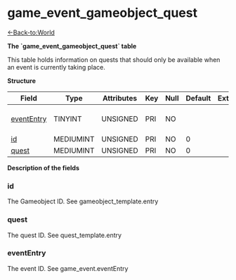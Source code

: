 # game\_event\_gameobject\_quest

[<-Back-to:World](database-world.md)

**The \`game\_event\_gameobject\_quest\` table**

This table holds information on quests that should only be available when an event is currently taking place.

**Structure**

| Field           | Type         | Attributes | Key | Null | Default | Extra | Comment                 |
|-----------------|--------------|------------|-----|------|---------|-------|-------------------------|
| [eventEntry][1] | TINYINT   | UNSIGNED   | PRI | NO   |         |       | Entry of the game event |
| [id][2]         | MEDIUMINT | UNSIGNED   | PRI | NO   | 0       |       |                         |
| [quest][3]      | MEDIUMINT | UNSIGNED   | PRI | NO   | 0       |       |                         |

[1]: #evententry
[2]: #id
[3]: #quest

**Description of the fields**

### id

The Gameobject ID. See gameobject\_template.entry

### quest

The quest ID. See quest\_template.entry

### eventEntry

The event ID. See game\_event.eventEntry
